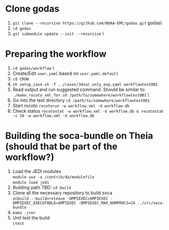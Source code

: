 # Clone godas
1. `git clone --recursive https://github.com/NOAA-EMC/godas.git` godas\
2. `cd godas`
2. `git submodule update --init --recursive` \

# Preparing the workflow
1. `cd godas/workflow` \
2. Create/Edit `user.yaml` based on `user.yaml.default`
3. `cd CROW`
4. `sh setup_case.sh -f ../cases/3dvar_only_exp.yaml workflowtest001`
5. Read output and run suggested command. Should be similar to: \
   `./make_rocoto_xml_for.sh /path/to/somewhere/workflowtest001` \
6. Go into the test directory
   `cd /path/to/somewhere/workflowtest001`
7. Start rocoto
   `rocotorun -w workflow.xml -d workflow.db`
8. Check status
   `rocotostat -w workflow.xml -d workflow.db & rocotostat -v 10 -w workflow.xml -d workflow.db`

# Building the soca-bundle on Theia (should that be part of the workflow?)

1. Load the JEDI modules \
   `module use -a /contrib/da/modulefile` \
   `module load jedi`
2. Building path TBD: `cd build`
3. Clone all the necessary repository to build soca \
   `ecbuild --build=release -DMPIEXEC=$MPIEXEC -DMPIEXEC_EXECUTABLE=$MPIEXEC -DMPIEXEC_MAX_NUMPROCS=24 ../src/soca-bundle`
4. `make -j<n>`
5. Unit test the build \
   `ctest`
